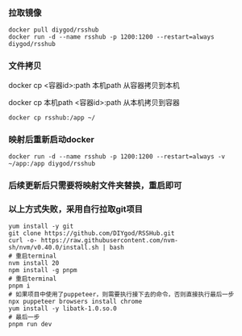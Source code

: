 ### 拉取镜像
```shell
docker pull diygod/rsshub
docker run -d --name rsshub -p 1200:1200 --restart=always diygod/rsshub
```

### 文件拷贝
docker cp <容器id>:path 本机path 从容器拷贝到本机

docker cp 本机path <容器id>:path 从本机拷贝到容器
```shell
docker cp rsshub:/app ~/ 
```

### 映射后重新启动docker
```shell
docker run -d --name rsshub -p 1200:1200 --restart=always -v ~/app:/app diygod/rsshub
```

### 后续更新后只需要将映射文件夹替换，重启即可

### 以上方式失败，采用自行拉取git项目
```shell
yum install -y git
git clone https://github.com/DIYgod/RSSHub.git
curl -o- https://raw.githubusercontent.com/nvm-sh/nvm/v0.40.0/install.sh | bash
# 重启terminal
nvm install 20
npm install -g pnpm
# 重启terminal
pnpm i
# 如果项目中使用了puppeteer，则需要执行接下去的命令，否则直接执行最后一步
npx puppeteer browsers install chrome
yum install -y libatk-1.0.so.0
# 最后一步
pnpm run dev
```